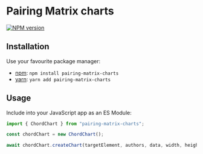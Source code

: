 # Pairing Matrix charts

[![NPM version](https://img.shields.io/npm/v/pairing-matrix-charts.svg)](https://www.npmjs.com/package/pairing-matrix-charts)

## Installation

Use your favourite package manager:

- [npm](https://npmjs.org): `npm install pairing-matrix-charts`
- [yarn](https://yarnpkg.com/): `yarn add pairing-matrix-charts`

## Usage

Include into your JavaScript app as an ES Module:

```javascript
import { ChordChart } from "pairing-matrix-charts";

const chordChart = new ChordChart();

await chordChart.createChart(targetElement, authors, data, width, height);
```
